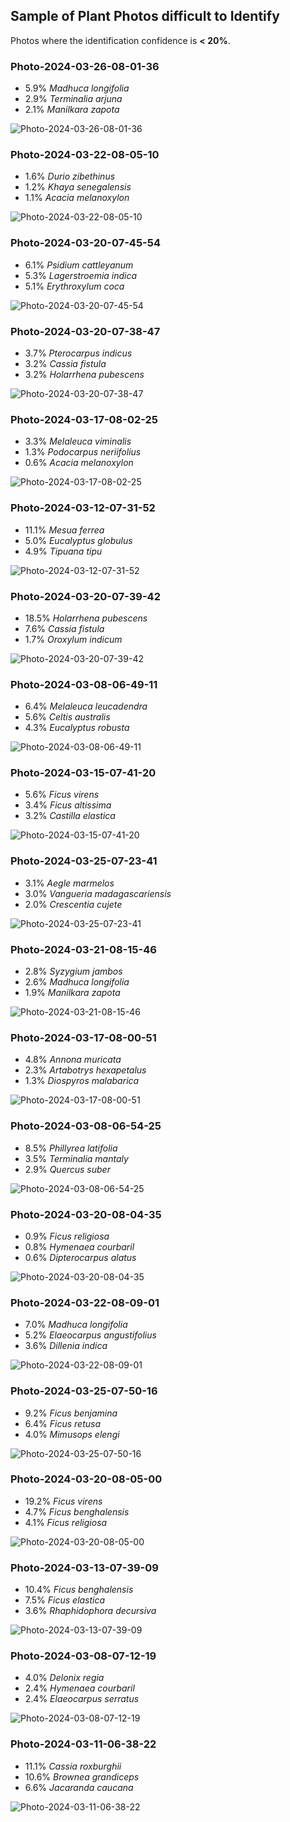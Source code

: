 ## Sample of Plant Photos difficult to Identify

Photos where the identification confidence is **< 20%**.

### Photo-2024-03-26-08-01-36

* 5.9% *Madhuca longifolia*
* 2.9% *Terminalia arjuna*
* 2.1% *Manilkara zapota*

![Photo-2024-03-26-08-01-36](data/images/Photo-2024-03-26-08-01-36.jpg)

### Photo-2024-03-22-08-05-10

* 1.6% *Durio zibethinus*
* 1.2% *Khaya senegalensis*
* 1.1% *Acacia melanoxylon*

![Photo-2024-03-22-08-05-10](data/images/Photo-2024-03-22-08-05-10.jpg)

### Photo-2024-03-20-07-45-54

* 6.1% *Psidium cattleyanum*
* 5.3% *Lagerstroemia indica*
* 5.1% *Erythroxylum coca*

![Photo-2024-03-20-07-45-54](data/images/Photo-2024-03-20-07-45-54.jpg)

### Photo-2024-03-20-07-38-47

* 3.7% *Pterocarpus indicus*
* 3.2% *Cassia fistula*
* 3.2% *Holarrhena pubescens*

![Photo-2024-03-20-07-38-47](data/images/Photo-2024-03-20-07-38-47.jpg)

### Photo-2024-03-17-08-02-25

* 3.3% *Melaleuca viminalis*
* 1.3% *Podocarpus neriifolius*
* 0.6% *Acacia melanoxylon*

![Photo-2024-03-17-08-02-25](data/images/Photo-2024-03-17-08-02-25.jpg)

### Photo-2024-03-12-07-31-52

* 11.1% *Mesua ferrea*
* 5.0% *Eucalyptus globulus*
* 4.9% *Tipuana tipu*

![Photo-2024-03-12-07-31-52](data/images/Photo-2024-03-12-07-31-52.jpg)

### Photo-2024-03-20-07-39-42

* 18.5% *Holarrhena pubescens*
* 7.6% *Cassia fistula*
* 1.7% *Oroxylum indicum*

![Photo-2024-03-20-07-39-42](data/images/Photo-2024-03-20-07-39-42.jpg)

### Photo-2024-03-08-06-49-11

* 6.4% *Melaleuca leucadendra*
* 5.6% *Celtis australis*
* 4.3% *Eucalyptus robusta*

![Photo-2024-03-08-06-49-11](data/images/Photo-2024-03-08-06-49-11.jpg)

### Photo-2024-03-15-07-41-20

* 5.6% *Ficus virens*
* 3.4% *Ficus altissima*
* 3.2% *Castilla elastica*

![Photo-2024-03-15-07-41-20](data/images/Photo-2024-03-15-07-41-20.jpg)

### Photo-2024-03-25-07-23-41

* 3.1% *Aegle marmelos*
* 3.0% *Vangueria madagascariensis*
* 2.0% *Crescentia cujete*

![Photo-2024-03-25-07-23-41](data/images/Photo-2024-03-25-07-23-41.jpg)

### Photo-2024-03-21-08-15-46

* 2.8% *Syzygium jambos*
* 2.6% *Madhuca longifolia*
* 1.9% *Manilkara zapota*

![Photo-2024-03-21-08-15-46](data/images/Photo-2024-03-21-08-15-46.jpg)

### Photo-2024-03-17-08-00-51

* 4.8% *Annona muricata*
* 2.3% *Artabotrys hexapetalus*
* 1.3% *Diospyros malabarica*

![Photo-2024-03-17-08-00-51](data/images/Photo-2024-03-17-08-00-51.jpg)

### Photo-2024-03-08-06-54-25

* 8.5% *Phillyrea latifolia*
* 3.5% *Terminalia mantaly*
* 2.9% *Quercus suber*

![Photo-2024-03-08-06-54-25](data/images/Photo-2024-03-08-06-54-25.jpg)

### Photo-2024-03-20-08-04-35

* 0.9% *Ficus religiosa*
* 0.8% *Hymenaea courbaril*
* 0.6% *Dipterocarpus alatus*

![Photo-2024-03-20-08-04-35](data/images/Photo-2024-03-20-08-04-35.jpg)

### Photo-2024-03-22-08-09-01

* 7.0% *Madhuca longifolia*
* 5.2% *Elaeocarpus angustifolius*
* 3.6% *Dillenia indica*

![Photo-2024-03-22-08-09-01](data/images/Photo-2024-03-22-08-09-01.jpg)

### Photo-2024-03-25-07-50-16

* 9.2% *Ficus benjamina*
* 6.4% *Ficus retusa*
* 4.0% *Mimusops elengi*

![Photo-2024-03-25-07-50-16](data/images/Photo-2024-03-25-07-50-16.jpg)

### Photo-2024-03-20-08-05-00

* 19.2% *Ficus virens*
* 4.7% *Ficus benghalensis*
* 4.1% *Ficus religiosa*

![Photo-2024-03-20-08-05-00](data/images/Photo-2024-03-20-08-05-00.jpg)

### Photo-2024-03-13-07-39-09

* 10.4% *Ficus benghalensis*
* 7.5% *Ficus elastica*
* 3.6% *Rhaphidophora decursiva*

![Photo-2024-03-13-07-39-09](data/images/Photo-2024-03-13-07-39-09.jpg)

### Photo-2024-03-08-07-12-19

* 4.0% *Delonix regia*
* 2.4% *Hymenaea courbaril*
* 2.4% *Elaeocarpus serratus*

![Photo-2024-03-08-07-12-19](data/images/Photo-2024-03-08-07-12-19.jpg)

### Photo-2024-03-11-06-38-22

* 11.1% *Cassia roxburghii*
* 10.6% *Brownea grandiceps*
* 6.6% *Jacaranda caucana*

![Photo-2024-03-11-06-38-22](data/images/Photo-2024-03-11-06-38-22.jpg)
